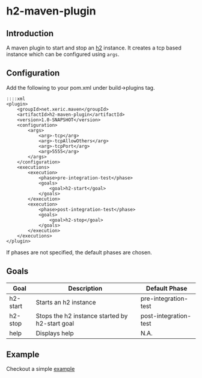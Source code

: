 h2-maven-plugin
=================

Introduction
------------
A maven plugin to start and stop an [h2](http://www.h2database.com/) instance. It creates a tcp based instance which can be configured using `args`.

Configuration
--------------
Add the following to your pom.xml under build->plugins tag.

    ::::xml
    <plugin>
        <groupId>net.xeric.maven</groupId>
        <artifactId>h2-maven-plugin</artifactId>
        <version>1.0-SNAPSHOT</version>
        <configuration>
            <args>
                <arg>-tcp</arg>
                <arg>-tcpAllowOthers</arg>
                <arg>-tcpPort</arg>
                <arg>5555</arg>
            </args>
        </configuration>
        <executions>
            <execution>
                <phase>pre-integration-test</phase>
                <goals>
                    <goal>h2-start</goal>
                </goals>
            </execution>
            <execution>
                <phase>post-integration-test</phase>
                <goals>
                    <goal>h2-stop</goal>
                </goals>
            </execution>
        </executions>
    </plugin>

If phases are not specified, the default phases are chosen.

Goals
-----
Goal    | Description                                    | Default Phase   
------- | ---------------------------------------------  | ----------------------
h2-start| Starts an h2 instance                          | pre-integration-test
h2-stop | Stops the h2 instance started by h2-start goal | post-integration-test
help    | Displays help                                  | N.A.        

Example
--------
Checkout a simple [example](/test)



 

